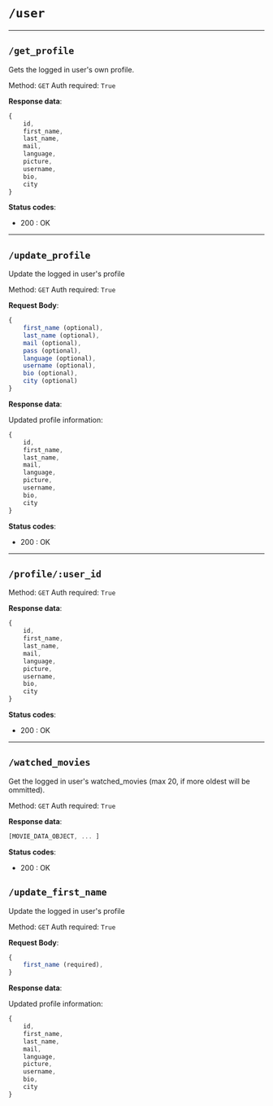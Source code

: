 # `/user`

****

## `/get_profile`

Gets the logged in user's own profile.

Method: `GET`
Auth required: `True`

**Response data**:

```js
{
    id,
    first_name,
    last_name,
    mail,
    language,
    picture,
    username,
    bio,
    city
}
```

**Status codes**:

- 200 : OK

****

## `/update_profile`

Update the logged in user's profile

Method: `GET`
Auth required: `True`

**Request Body**:

```js
{
    first_name (optional),
    last_name (optional),
    mail (optional),
    pass (optional),
    language (optional),
    username (optional),
    bio (optional),
    city (optional)
}
```

**Response data**:

Updated profile information:

```js
{
    id,
    first_name,
    last_name,
    mail,
    language,
    picture,
    username,
    bio,
    city
}
```

**Status codes**:

- 200 : OK

****

## `/profile/:user_id`

Method: `GET`
Auth required: `True`


**Response data**:

```js
{
    id,
    first_name,
    last_name,
    mail,
    language,
    picture,
    username,
    bio,
    city
}
```

**Status codes**:

- 200 : OK

****

## `/watched_movies`

Get the logged in user's watched_movies (max 20, if more oldest will be ommitted).

Method: `GET`
Auth required: `True`

**Response data**:

```js
[MOVIE_DATA_OBJECT, ... ]
```

**Status codes**:

- 200 : OK

## `/update_first_name`

Update the logged in user's profile

Method: `GET`
Auth required: `True`

**Request Body**:

```js
{
    first_name (required),
}
```

**Response data**:

Updated profile information:

```js
{
    id,
    first_name,
    last_name,
    mail,
    language,
    picture,
    username,
    bio,
    city
}
```
